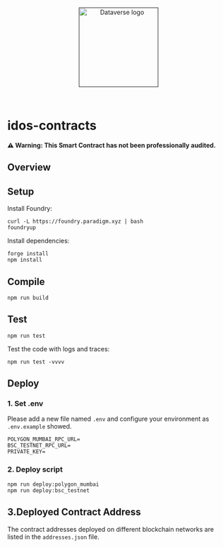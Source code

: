 <br/>
<p align="center">
<a href=" " target="_blank">
<img src="https://bafybeifozdhcbbfydy2rs6vbkbbtj3wc4vjlz5zg2cnqhb2g4rm2o5ldna.ipfs.w3s.link/dataverse.svg" width="180" alt="Dataverse logo">
</a >
</p >
<br/>

# idos-contracts

**⚠️ Warning: This Smart Contract has not been professionally audited.**

## Overview

## Setup

Install Foundry:

```
curl -L https://foundry.paradigm.xyz | bash
foundryup
```

Install dependencies:

```
forge install
npm install
```

## Compile

```
npm run build
```

## Test

```
npm run test
```

Test the code with logs and traces:

```
npm run test -vvvv
```

## Deploy
### 1. Set .env
Please add a new file named `.env` and configure your environment as `.env.example` showed.

```
POLYGON_MUMBAI_RPC_URL=
BSC_TESTNET_RPC_URL=
PRIVATE_KEY=
```

### 2. Deploy script
```
npm run deploy:polygon_mumbai
npm run deploy:bsc_testnet
```

## 3.Deployed Contract Address
The contract addresses deployed on different blockchain networks are listed in the `addresses.json` file.


